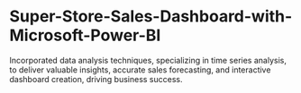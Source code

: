 # Super-Store-Sales-Dashboard-with-Microsoft-Power-BI
Incorporated data analysis techniques, specializing in time series analysis, to deliver valuable insights, accurate sales forecasting, and interactive dashboard creation, driving business success.
